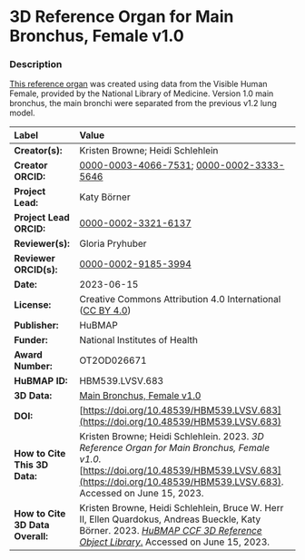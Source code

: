 # 3D Reference Organ for Main Bronchus, Female v1.0

### Description
[This reference organ](https://humanatlas.io/3d-reference-library) was created using data from the Visible Human Female, provided by the National Library of Medicine. Version 1.0 main bronchus, the main bronchi were separated from the previous v1.2 lung model.

| Label | Value |
| :------------- |:-------------|
| **Creator(s):** | Kristen Browne; Heidi Schlehlein |
| **Creator ORCID:** | [0000-0003-4066-7531](https://orcid.org/0000-0003-4066-7531); [0000-0002-3333-5646](https://orcid.org/0000-0002-3333-5646)|
| **Project Lead:** | Katy B&ouml;rner |
| **Project Lead ORCID:** | [0000-0002-3321-6137](https://orcid.org/0000-0002-3321-6137) |
| **Reviewer(s):** | Gloria Pryhuber |
| **Reviewer ORCID(s):** |[0000-0002-9185-3994](https://doi.org/10.5072/0000-0002-9185-3994)|
| **Date:** | 2023-06-15 |
| **License:** | Creative Commons Attribution 4.0 International ([CC BY 4.0](https://creativecommons.org/licenses/by/4.0/)) |
| **Publisher:** | HuBMAP |
| **Funder:** | National Institutes of Health |
| **Award Number:** | OT2OD026671 |
| **HuBMAP ID:** | HBM539.LVSV.683 |
| **3D Data:** | [Main Bronchus, Female v1.0](https://hubmapconsortium.github.io/ccf-releases/v1.4/models/3d-vh-f-main-bronchus.glb) |
| **DOI:** | [https://doi.org/10.48539/HBM539.LVSV.683](https://doi.org/10.48539/HBM539.LVSV.683) |
| **How to Cite This 3D Data:** |  Kristen Browne; Heidi Schlehlein. 2023. *3D Reference Organ for Main Bronchus, Female v1.0.* [https://doi.org/10.48539/HBM539.LVSV.683](https://doi.org/10.48539/HBM539.LVSV.683). Accessed on June 15, 2023. |
| **How to Cite 3D Data Overall:** | Kristen Browne, Heidi Schlehlein, Bruce W. Herr II, Ellen Quardokus, Andreas Bueckle, Katy B&ouml;rner. 2023. [*HuBMAP CCF 3D Reference Object Library*.](https://humanatlas.io/3d-reference-library) Accessed on June 15, 2023. | 

